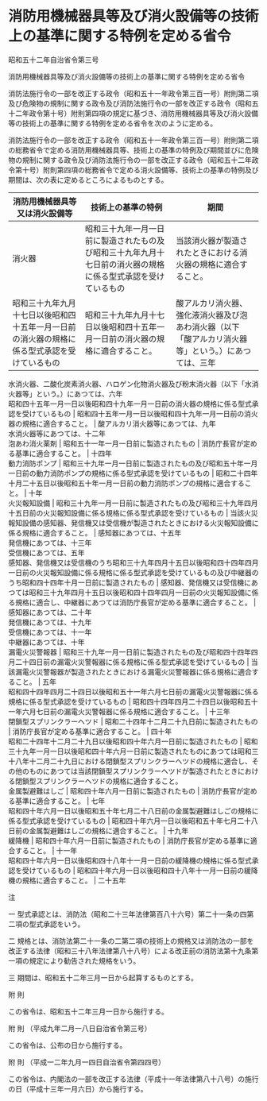 # 消防用機械器具等及び消火設備等の技術上の基準に関する特例を定める省令

昭和五十二年自治省令第三号

消防用機械器具等及び消火設備等の技術上の基準に関する特例を定める省令

消防法施行令の一部を改正する政令（昭和五十一年政令第三百一号）附則第二項及び危険物の規制に関する政令及び消防法施行令の一部を改正する政令（昭和五十二年政令第十号）附則第四項の規定に基づき、消防用機械器具等及び消火設備等の技術上の基準に関する特例を定める省令を次のように定める。

消防法施行令の一部を改正する政令（昭和五十一年政令第三百一号）附則第二項の総務省令で定める消防用機械器具等、技術上の基準の特例及び期間並びに危険物の規制に関する政令及び消防法施行令の一部を改正する政令（昭和五十二年政令第十号）附則第四項の総務省令で定める消火設備等、技術上の基準の特例及び期間は、次の表に定めるところによるものとする。

消防用機械器具等又は消火設備等 | 技術上の基準の特例 | 期間  
---|---|---  
消火器 | 昭和三十九年一月一日前に製造されたもの及び昭和三十九年九月十七日前の消火器の規格に係る型式承認を受けているもの | 当該消火器が製造されたときにおける消火器の規格に適合すること。 | 三年  
昭和三十九年九月十七日以後昭和四十五年一月一日前の消火器の規格に係る型式承認を受けているもの | 昭和三十九年九月十七日以後昭和四十五年一月一日前の消火器の規格に適合すること。 |  酸アルカリ消火器、強化液消火器及び泡あわ消火器（以下「酸アルカリ消火器等」という。）にあつては、三年  
水消火器、二酸化炭素消火器、ハロゲン化物消火器及び粉末消火器（以下「水消火器等」という。）にあつては、六年  
昭和四十五年一月一日以後昭和四十九年一月一日前の消火器の規格に係る型式承認を受けているもの | 昭和四十五年一月一日以後昭和四十九年一月一日前の消火器の規格に適合すること。 |  酸アルカリ消火器等にあつては、九年  
水消火器等にあつては、十二年  
泡あわ消火薬剤 | 昭和五十一年一月一日前に製造されたもの | 消防庁長官が定める基準に適合すること。 | 十四年  
動力消防ポンプ | 昭和三十九年一月一日前に製造されたもの及び昭和五十年一月一日前の動力消防ポンプの規格に係る型式承認を受けているもの | 昭和二十四年十月二十五日以後昭和五十年一月一日前の動力消防ポンプの規格に適合すること。 | 十年  
火災報知設備 | 昭和三十九年一月一日前に製造されたもの及び昭和三十九年四月十五日前の火災報知設備に係る規格に係る型式承認を受けているもの | 当該火災報知設備の感知器、発信機又は受信機が製造されたときにおける火災報知設備に係る規格に適合すること。 |  感知器にあつては、十五年  
発信機にあつては、十三年  
受信機にあつては、五年  
感知器、発信機又は受信機のうち昭和三十九年四月十五日以後昭和四十四年四月一日前の火災報知設備に係る規格に係る型式承認を受けているもの及び中継器のうち昭和四十四年十月一日前に製造されたもの | 感知器、発信機又は受信機にあつては昭和三十九年四月十五日以後昭和四十四年四月一日前の火災報知設備に係る規格に適合し、中継器にあつては消防庁長官が定める基準に適合すること。 |  感知器にあつては、二十年  
発信機にあつては、十九年  
受信機にあつては、十一年  
中継器にあつては、十年  
漏電火災警報器 | 昭和三十九年一月一日前に製造されたもの及び昭和四十四年四月二十四日前の漏電火災警報器に係る規格に係る型式承認を受けているもの | 当該漏電火災警報器が製造されたときにおける漏電火災警報器に係る規格に適合すること。 | 五年  
昭和四十四年四月二十四日以後昭和五十一年六月七日前の漏電火災警報器に係る規格に係る型式承認を受けているもの | 昭和四十四年四月二十四日以後昭和五十一年六月七日前の漏電火災警報器に係る規格に適合すること。 | 十三年  
閉鎖型スプリンクラーヘツド | 昭和二十四年十二月二十九日前に製造されたもの | 消防庁長官が定める基準に適合すること。 | 四十年  
昭和二十四年十二月二十九日以後昭和四十年六月一日前に製造されたもの | 昭和三十九年一月一日以後昭和四十年六月一日前に製造されたものにあつては昭和三十八年十二月二十九日における閉鎖型スプリンクラーヘツドの規格に適合し、その他のものにあつては当該閉鎖型スプリンクラーヘツドが製造されたときにおける閉鎖型スプリンクラーヘツドの規格に適合すること。  
金属製避難はしご | 昭和四十年六月一日前に製造されたもの | 消防庁長官が定める基準に適合すること。 | 七年  
昭和四十年六月一日以後昭和五十年七月二十八日前の金属製避難はしごの規格に係る型式承認を受けているもの | 昭和四十年六月一日以後昭和五十年七月二十八日前の金属製避難はしごの規格に適合すること。 | 十九年  
緩降機 | 昭和四十年六月一日前に製造されたもの | 消防庁長官が定める基準に適合すること。 | 十一年  
昭和四十年六月一日以後昭和四十八年十一月一日前の緩降機の規格に係る型式承認を受けているもの | 昭和四十年六月一日以後昭和四十八年十一月一日前の緩降機の規格に適合すること。 | 二十五年  
  
注

一 型式承認とは、消防法（昭和二十三年法律第百八十六号）第二十一条の四第二項の型式承認をいう。

二 規格とは、消防法第二十一条の二第二項の技術上の規格又は消防法の一部を改正する法律（昭和三十八年法律第八十八号）による改正前の消防法第十九条第一項の規定により勧告された規格をいう。

三 期間は、昭和五十二年三月一日から起算するものとする。

附 則

この省令は、昭和五十二年三月一日から施行する。

附 則 （平成九年二月一八日自治省令第三号）

この省令は、公布の日から施行する。

附 則 （平成一二年九月一四日自治省令第四四号）

この省令は、内閣法の一部を改正する法律（平成十一年法律第八十八号）の施行の日（平成十三年一月六日）から施行する。
